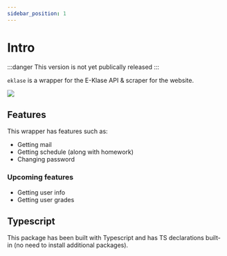 ```yaml
---
sidebar_position: 1
---
```


# Intro

:::danger
This version is not yet publically released
:::

`eklase` is a wrapper for the E-Klase API & scraper for the website.

![](https://img.shields.io/npm/types/eklase)

## Features
This wrapper has features such as:
* Getting mail
* Getting schedule (along with homework)
* Changing password

### Upcoming features
* Getting user info
* Getting user grades



## Typescript

This package has been built with Typescript and has TS declarations built-in (no need to install additional packages).